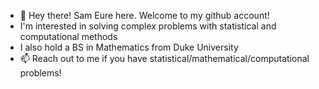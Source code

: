 - 👋 Hey there! Sam Eure here. Welcome to my github account!
- I'm interested in solving complex problems with statistical and computational methods
- I also hold a BS in Mathematics from Duke University 
- 📫 Reach out to me if you have statistical/mathematical/computational problems!

<!---
- I'll be starting my PhD in Statistics at the University of Washington in Fall 2021
euresa/euresa is a ✨ special ✨ repository because its `README.md` (this file) appears on your GitHub profile.
You can click the Preview link to take a look at your changes.
--->
